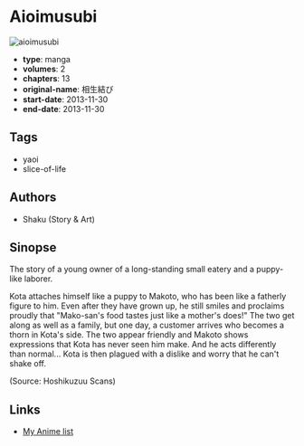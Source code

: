 # Aioimusubi

![aioimusubi](https://cdn.myanimelist.net/images/manga/1/155668.jpg)

-   **type**: manga
-   **volumes**: 2
-   **chapters**: 13
-   **original-name**: 相生結び
-   **start-date**: 2013-11-30
-   **end-date**: 2013-11-30

## Tags

-   yaoi
-   slice-of-life

## Authors

-   Shaku (Story & Art)

## Sinopse

The story of a young owner of a long-standing small eatery and a puppy-like laborer.

Kota attaches himself like a puppy to Makoto, who has been like a fatherly figure to him. Even after they have grown up, he still smiles and proclaims proudly that "Mako-san's food tastes just like a mother's does!" The two get along as well as a family, but one day, a customer arrives who becomes a thorn in Kota's side. The two appear friendly and Makoto shows expressions that Kota has never seen him make. And he acts differently than normal... Kota is then plagued with a dislike and worry that he can't shake off.

(Source: Hoshikuzuu Scans)

## Links

-   [My Anime list](https://myanimelist.net/manga/88340/Aioimusubi)
